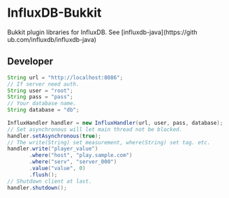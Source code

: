 # InfluxDB-Bukkit
Bukkit plugin libraries for InfluxDB. See [influxdb-java](https://gith
ub.com/influxdb/influxdb-java)

## Developer
```java
String url = "http://localhost:8086";
// If server need auth.
String user = "root";
String pass = "pass";
// Your database name.
String database = "db";
    
InfluxHandler handler = new InfluxHandler(url, user, pass, database);
// Set asynchronous will let main thread not be blocked.
handler.setAsynchronous(true);
// The write(String) set measurement, where(String) set tag. etc.
handler.write("player_value")
       .where("host", "play.sample.com")
       .where("serv", "server_000")
       .value("value", 0)
       .flush();
// Shutdown client at last.
handler.shutdown();
```
